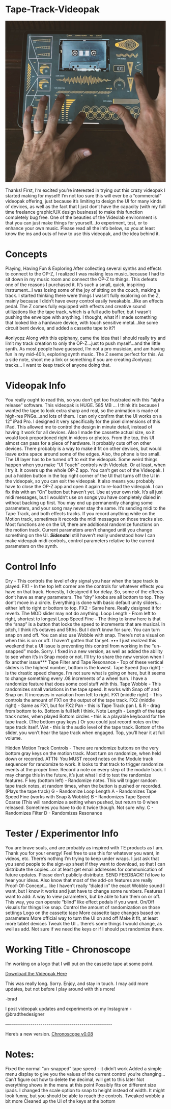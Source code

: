 # Tape-Track-Videopak

![image](Images/tape-track.png)

Thanks!
First, I’m excited you’re interested in trying out this crazy videopak I started making for myself! I’m not too sure this will ever be a “commercial” videopak offering, just because it’s limiting to design the UI for many kinds of devices, as well as the fact that I just don’t have the capacity (with my full time freelance graphic/UX design business) to make this function completely bug free. One of the beauties of the Videolab environment is that you can just make things for yourself…to experiment, test, or to enhance your own music. Please read all the info below, so you at least know the ins and outs of how to use this videopak, and the idea behind it.


# Concepts

Playing, Having Fun & Exploring
After collecting several synths and effects to connect to the OP-Z, I realized I was making less music..because I had to sit down in my music room and connect the OP-Z to things. This defeats one of the reasons I purchased it. It’s such a small, quick, inspiring instrument…I was losing some of the joy of sitting on the couch, making a track. I started thinking there were things I wasn’t fully exploring on the Z, mainly because I didn’t have every control easily tweakable…like an effects pedal. The Z comes fully equipped with effects and creative sound utilizations like the tape track, which is a full audio buffer, but I wasn’t pushing the envelope with anything. I thought, what if I made something that looked like a hardware device, with touch sensitive metal…like some circuit bent device, and added a cassette tape to it?!

#onlyopz
Along with this epiphany, came the idea that I should really try and limit my track creation to only the OP-Z…just to push myself…and the little synth. As most people have guessed, I’m not a pro musician, and am having fun in my mid-40’s, exploring synth music. The Z seems perfect for this. As a side note, shoot me a link or something if you are creating #onlyopz tracks… I want to keep track of anyone doing that.


# Videopak Info
You really ought to read this, so you don’t get too frustrated with this “alpha release” software.
This videopak is HUGE. 585 MB … I think it’s because I wanted the tape to look extra sharp and real, so the animation is made of high-res PNGs…and lots of them. 
I can only confirm that the UI works on a 12” iPad Pro. I designed it very specifically for the pixel dimensions of this iPad. This allowed me to control the design in minute detail, instead of having it work for all devices. Also I made the cassette actual size, so it would look proportioned right in videos or photos. From the top, this UI almost can pass for a piece of hardware. It probably cuts off on other devices. There probably is a way to make it fit on other devices, but would leave extra space around some of the edges. Also, the phone is too small.
The UI layer has to be turned off to exit the videopak. Some weird things happen when you make “UI Touch” controls with Videolab. Or at least, when I try it. It covers up the whole OP-Z app. You can’t get out of the Videopak. I put a hidden button in the top right corner of the UI that turns off the UI in the videopak, so you can exit the videopak. It also means you probably have to close the OP-Z app and open it again to re-load the videopak. I can fix this with an “On” button but haven’t yet.
Use at your own risk. It’s all just midi messages, but I wouldn’t use on songs you have completely dialed in without backing up first. You may end up permanently changing some parameters, and your song may never stay the same.
It’s sending midi to the Tape Track, and both effects tracks. If you record anything while on the Motion track, sometimes it records the midi messages on those tracks also.
Most functions are on the UI, there are additional randomize functions on the motion track.
Current parameters aren’t changed until you change something on the UI. ***Sidenote***I still haven’t really understood how I can make videopak midi controls, control parameters relative to the current parameters on the synth.


# Control Info
Dry - This controls the level of dry signal you hear when the tape track is played.
FX1 - In the top left corner are the controls for whatever effects you have on that track. Honestly, I designed it for delay. So, some of the effects don’t have as many parameters. The “dry” knobs are all bottom to top. They don’t move in a circle. Everything is done with basic default unity sliders…either left to right or bottom to top.
FX2 - Same here. Really designed it for reverb. The MOD slider may not do anything.
Loop Length - From left to right, shortest to longest
Loop Speed Fine - The thing to know here is that the “snap” is a button that locks the speed to increments that are musical. In pitch, I think it’s octaves and 5fths. But I don’t know for sure. You can turn snap on and off. You can also use Wobble with snap. There’s not a visual on when this is on or off. I haven’t gotten that far yet. ••• I just realized this weekend that a UI issue is preventing this control from working in the “un-snapped” mode. Sorry. I fixed in a new version, as well as added the ability to see when it’s in Snap mode or not. I’ll try to share the new version when I fix another issue*** 
Tape Filter and Tape Resonance - Top of these vertical sliders is the highest number, bottom is the lowest. 
Tape Speed (top right) - is the drastic speed change. I’m not sure what is going on here, but it seems to change something every .08 increments of a wheel turn. I have a randomize feature that does some cool stuff with this.
Tape Wobble - This randomizes small variations in the tape speed. It works with Snap off and Snap on. It increases in variation from left to right.
FX1 (middle right) - This controls the amount of FX1 on the output of the tape track.
FX2 (middle right) - Same as FX1, but for FX2
Pan - this is Tape Track pan L & R - drag from bottom to to. Bottom is full left I think.
Note Length - Length of the tape track notes, when played
Bottom circles - this is a playable keyboard for the tape track. (The bottom gray keys.) Or you could just record notes on the tape track itself.
Wet - this is the audio level of the tape track. Bottom of the slider, you won’t hear the tape track when engaged. Top, you’ll hear it at full volume.

Hidden Motion Track Controls - There are randomize buttons on the very bottom gray keys on the motion track. Most turn on randomize, when held down or recorded. ATTN: You MUST record notes on the Module track sequencer for randomize to work. It looks to that track to trigger randomize events at the proper time. Record a note on every step of the module track. I may change this in the future, it’s just what I did to test the randomize features.
F key (bottom left) - Randomize notes. This will trigger random tape track notes, at random times, when the button is pushed or recorded. (Plays the tape track)
G - Randomize Loop Length
A - Randomizes Tape Speed Fine (works with Snap & Wobble)
B - Randomizes Tape Speed Coarse (This will randomize a setting when pushed, but return to 0 when released. Sometimes you have to do it twice though. Not sure why.
C - Randomizes Filter
D - Randomizes Resonance


# Tester / Experimentor Info
You are brave souls, and are probably as inspired with TE products as I am. Thank you for your energy!
Feel free to use this for whatever you want, in videos, etc. There’s nothing I’m trying to keep under wraps.
I just ask that you send people to the sign-up sheet if they want to download, so that I can distribute the copies…or at least get email addresses for communication of future updates. Please don’t publicly distribute.
SEND FEEDBACK! I’d love to hear your ideas. Also know that most of the add-on features are really Proof-Of-Concept… like I haven’t really “dialed in” the exact Wobble sound I want, but I know it works and just have to change some numbers.
Features I want to add:
A way to view parameters, but be able to turn them on or off. This way, you can operate “blind” like effect pedals if you want.
On/Off visuals for things like snap.
Control the amount of randomization on those settings
Logo on the cassette tape
More cassette tape changes based on parameters
More official way to turn the UI on and off
Make it fit, at least more tablet devices
Tweak the UI .. there’s some things I would change, as well as add. Not sure if we need the keys or if I should put randomize there.


# Working Title - Chronoscope
I’m working on a logo that I will put on the cassette tape at some point.

[Download the Videopak Here](about:blank)

This was really long. Sorry. Enjoy, and stay in touch. I may add more updates, but not before I play around with this more!

-brad


I post videopak updates and experiments on my Instagram - @bradthedesigner

—--------------------------------------------------

Here’s a new version. [Chronoscope v0.08](about:blank)

# Notes:
Fixed the normal “un-snapped” tape speed - it didn’t work
Added a simple menu display to give you the values of the current control you’re changing…
Can’t figure out how to delete the decimal, will get to this later
Not everything shows in the menu at this point
Possibly fits on different size ipads. I changed the scale option to snap to height instead of width. It might look funny, but you should be able to reach the controls.
Tweaked wobble a bit more
Cleaned up the UI of the keys at the bottom